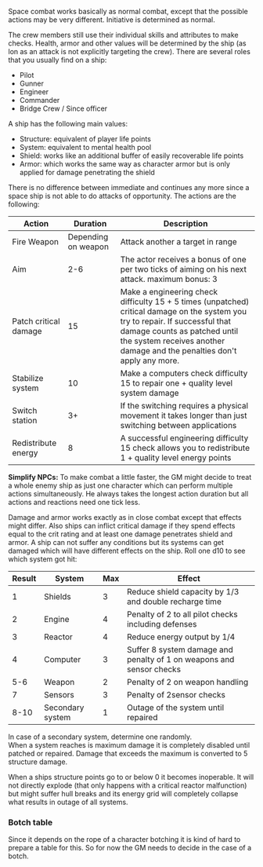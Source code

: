 Space combat works basically as normal combat, 
except that the possible actions may be very different.
Initiative is determined as normal.

The crew members still use their individual skills and attributes to make checks.
Health, armor and other values will be determined by the ship 
(as lon as an attack is not explicitly targeting the crew).
There are several roles that you usually find on a ship:

 * Pilot
 * Gunner
 * Engineer
 * Commander
 * Bridge Crew / Since officer
 
A ship has the following main values:

 * Structure: equivalent of player life points
 * System: equivalent to mental health pool
 * Shield: works like an additional buffer of easily recoverable life points
 * Armor: which works the same way as character armor but is only applied for damage penetrating the shield

There is no difference between immediate and continues any more
since a space ship is not able to do attacks of opportunity.
The actions are the following:

| Action | Duration | Description |
| --- | --- | --- |
| Fire Weapon | Depending on weapon | Attack another a target in range |
| Aim | 2-6 | The actor receives a bonus of one per two ticks of aiming on his next attack. maximum bonus: 3 |
| Patch critical damage | 15 | Make a engineering check difficulty 15 + 5 times (unpatched) critical damage on the system you try to repair. If successful that damage counts as patched until the system receives another damage and the penalties don't apply any more. |
| Stabilize system | 10 | Make a computers check difficulty 15 to repair one + quality level system damage |
| Switch station | 3+ | If the switching requires a physical movement it takes longer than just switching between applications |
| Redistribute energy | 8 | A successful engineering difficulty 15 check allows you to redistribute 1 + quality level energy points |

**Simplify NPCs:** To make combat a little faster, the GM might decide
to treat a whole enemy ship as just one character which can perform
multiple actions simultaneously. He always takes the longest action 
duration but all actions and reactions need one tick less.
 
Damage and armor works exactly as in close combat except that effects might differ.
Also ships can inflict critical damage if they spend effects equal to the crit
rating and at least one damage penetrates shield and armor.
A ship can not suffer any conditions but its systems can get damaged
which will have different effects on the ship. Roll one d10 to see which
system got hit:

| Result | System | Max | Effect |
| --- | --- | --- | --- |
| 1 | Shields | 3 | Reduce shield capacity by 1/3 and double recharge time |
| 2 | Engine | 4 | Penalty of 2 to all pilot checks including defenses |
| 3 | Reactor | 4 | Reduce energy output by 1/4 |
| 4 | Computer | 3 | Suffer 8 system damage and penalty of 1 on weapons and sensor checks |
| 5-6 | Weapon | 2 | Penalty of 2 on weapon handling |
| 7 | Sensors | 3 | Penalty of 2sensor checks |
| 8-10 | Secondary system | 1 | Outage of the system until repaired |

In case of a secondary system, determine one randomly. \
When a system reaches is maximum damage it is completely disabled until
patched or repaired. Damage that exceeds the maximum is 
converted to 5 structure damage.

When a ships structure points go to or below 0 it becomes inoperable.
It will not directly explode (that only happens with a critical reactor malfunction)
but might suffer hull breaks and its energy grid will completely collapse
what results in outage of all systems.

### Botch table

Since it depends on the rope of a character botching it is kind of hard to prepare a table for this.
So for now the GM needs to decide in the case of a botch.
